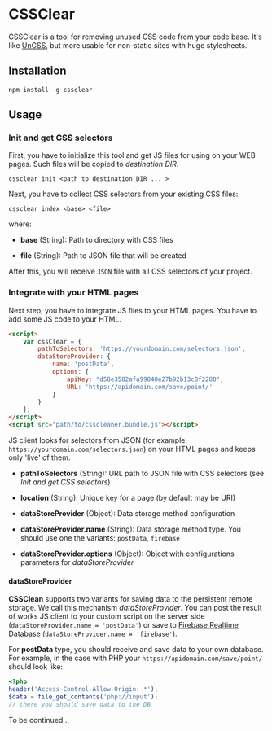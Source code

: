 # CSSClear

CSSClear is a tool for removing unused CSS code from your code base. It's like [UnCSS](https://github.com/uncss/uncss), but more usable for non-static sites with huge stylesheets. 

## Installation

```shell
npm install -g cssclear
```

## Usage

### Init and get CSS selectors

First, you have to initialize this tool and get JS files for using on your WEB pages. Such files will be copied to *destination DIR*.

```shell
cssclear init <path to destination DIR ... >
```

Next, you have to collect CSS selectors from your existing CSS files:

```shell
cssclear index <base> <file>
```

where:
- **base** (String): Path to directory with CSS files

- **file** (String): Path to JSON file that will be created

After this, you will receive `JSON` file with all CSS selectors of your project.

### Integrate with your HTML pages

Next step, you have to integrate JS files to your HTML pages. You have to add some JS code to your HTML. 

```html
<script>
    var cssClear = {
        pathToSelectors: 'https://yourdomain.com/selectors.json',
        dataStoreProvider: {
            name: 'postData',
            options: {
                apiKey: "d58e3582afa99040e27b92b13c8f2280",
                URL: 'https://apidomain.com/save/point/'
            }
        }
    };
</script>
<script src="path/to/csscleaner.bundle.js"></script>
```

JS client looks for selectors from JSON (for example, `https://yourdomain.com/selectors.json`) on your HTML pages and keeps only 'live' of them.

- **pathToSelectors** (String): URL path to JSON file with CSS selectors (see *Init and get CSS selectors*)

- **location** (String): Unique key for a page (by default may be URI)

- **dataStoreProvider** (Object): Data storage method configuration

- **dataStoreProvider.name** (String): Data storage method type. You should use one the variants: `postData`, `firebase`

- **dataStoreProvider.options** (Object): Object with configurations parameters for *dataStoreProvider*

#### dataStoreProvider

**CSSClean** supports two variants for saving data to the persistent remote storage. We call this mechanism *dataStoreProvider*. You can post the result of works JS client to your custom script on the server side (`dataStoreProvider.name = 'postData'`) or save to [Firebase Realtime Database](https://firebase.google.com/docs/database/) (`dataStoreProvider.name = 'firebase'`).

For **postData** type, you should receive and save data to your own database. For example, in the case with PHP your `https://apidomain.com/save/point/` should look like:

```php
<?php
header('Access-Control-Allow-Origin: *');
$data = file_get_contents('php://input');
// there you should save data to the DB
```






To be continued...
